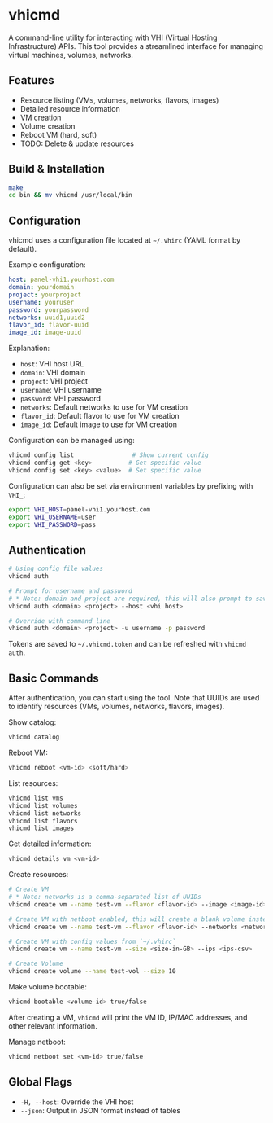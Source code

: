 # vhicmd

A command-line utility for interacting with VHI (Virtual Hosting Infrastructure) APIs. This tool provides a streamlined interface for managing virtual machines, volumes, networks.

## Features

- Resource listing (VMs, volumes, networks, flavors, images)
- Detailed resource information
- VM creation
- Volume creation
- Reboot VM (hard, soft)
- TODO: Delete & update resources

## Build & Installation

```bash
make
cd bin && mv vhicmd /usr/local/bin
```

## Configuration

vhicmd uses a configuration file located at `~/.vhirc` (YAML format by default).

Example configuration:
```yaml
host: panel-vhi1.yourhost.com
domain: yourdomain
project: yourproject
username: youruser
password: yourpassword
networks: uuid1,uuid2
flavor_id: flavor-uuid
image_id: image-uuid
```

Explanation:
- `host`: VHI host URL
- `domain`: VHI domain
- `project`: VHI project
- `username`: VHI username
- `password`: VHI password
- `networks`: Default networks to use for VM creation
- `flavor_id`: Default flavor to use for VM creation
- `image_id`: Default image to use for VM creation

Configuration can be managed using:
```bash
vhicmd config list                # Show current config
vhicmd config get <key>          # Get specific value
vhicmd config set <key> <value>  # Set specific value
```

Configuration can also be set via environment variables by prefixing with `VHI_`:
```bash
export VHI_HOST=panel-vhi1.yourhost.com
export VHI_USERNAME=user
export VHI_PASSWORD=pass
```

## Authentication

```bash
# Using config file values
vhicmd auth

# Prompt for username and password
# * Note: domain and project are required, this will also prompt to save the values to `~/.vhirc` for future use.
vhicmd auth <domain> <project> --host <vhi host>

# Override with command line
vhicmd auth <domain> <project> -u username -p password
```

Tokens are saved to `~/.vhicmd.token` and can be refreshed with `vhicmd auth`.

## Basic Commands

After authentication, you can start using the tool.
Note that UUIDs are used to identify resources (VMs, volumes, networks, flavors, images).

Show catalog:
```bash
vhicmd catalog
```

Reboot VM:
```bash
vhicmd reboot <vm-id> <soft/hard>
```

List resources:
```bash
vhicmd list vms
vhicmd list volumes
vhicmd list networks
vhicmd list flavors
vhicmd list images
```

Get detailed information:
```bash
vhicmd details vm <vm-id>
```

Create resources:
```bash
# Create VM
# * Note: networks is a comma-separated list of UUIDs
vhicmd create vm --name test-vm --flavor <flavor-id> --image <image-id> --networks <network-ids> --ips <ips-csv> --size <size-in-GB>

# Create VM with netboot enabled, this will create a blank volume instead of using an image (deprecated)
vhicmd create vm --name test-vm --flavor <flavor-id> --networks <network-ids> --ips <ip-csv> --size <size-in-GB> --netboot true

# Create VM with config values from `~/.vhirc`
vhicmd create vm --name test-vm --size <size-in-GB> --ips <ips-csv>

# Create Volume
vhicmd create volume --name test-vol --size 10
```

Make volume bootable:
```bash
vhicmd bootable <volume-id> true/false
```

After creating a VM, `vhicmd` will print the VM ID, IP/MAC addresses, and other relevant information.

Manage netboot:
```bash
vhicmd netboot set <vm-id> true/false
```

## Global Flags

- `-H, --host`: Override the VHI host
- `--json`: Output in JSON format instead of tables
